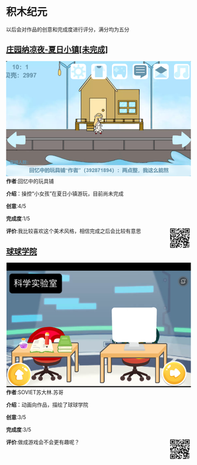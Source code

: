 # 积木纪元

以后会对作品的创意和完成度进行评分，满分均为五分

## [庄园纳凉夜-夏日小镇[未完成]](https://shequ.codemao.cn/work/276573642)

![1](assets/kitten-1.PNG)
**作者**:回忆中的玩具铺

**介绍**：操控“小女孩”在夏日小镇游玩，目前尚未完成

**创意**:4/5

**完成度**:1/5

**评价**:我比较喜欢这个美术风格，相信完成之后会比较有意思
<img src="./assets/kitten-1-qrc.png" width="60px" style="float:right">

## [球球学院](https://shequ.codemao.cn/work/232736870)
![2](assets/kitten-2.PNG)
**作者**:SOVIET苏大林.苏哥

**介绍**：动画向作品，描绘了球球学院

**创意**:3/5

**完成度**:3/5

**评价**:做成游戏会不会更有趣呢？
<img src="./assets/kitten-2-qrc.png" width="60px" style="float:right">
